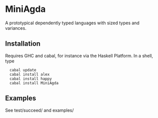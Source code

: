 # MiniAgda
A prototypical dependently typed languages with sized types and variances.

## Installation

Requires GHC and cabal, for instance via the Haskell Platform.
In a shell, type
```
  cabal update
  cabal install alex
  cabal install happy
  cabal install MiniAgda
```

## Examples

See test/succeed/ and examples/
